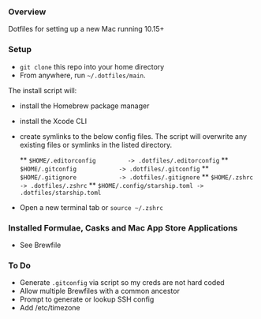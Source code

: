 ### Overview
Dotfiles for setting up a new Mac running 10.15+

### Setup
* `git clone` this repo into your home directory
* From anywhere, run `~/.dotfiles/main`.

The install script will:

* install the Homebrew package manager
* install the Xcode CLI
* create symlinks to the below config files. The script will overwrite any existing files or symlinks in the listed directory.

  ** `$HOME/.editorconfig         -> .dotfiles/.editorconfig`
  ** `$HOME/.gitconfig            -> .dotfiles/.gitconfig`
  ** `$HOME/.gitignore            -> .dotfiles/.gitignore`
  ** `$HOME/.zshrc                -> .dotfiles/.zshrc`
  ** `$HOME/.config/starship.toml -> .dotfiles/starship.toml`

* Open a new terminal tab or `source ~/.zshrc`

### Installed Formulae, Casks and Mac App Store Applications
* See Brewfile

### To Do

* Generate `.gitconfig` via script so my creds are not hard coded
* Allow multiple Brewfiles with a common ancestor
* Prompt to generate or lookup SSH config
* Add /etc/timezone
